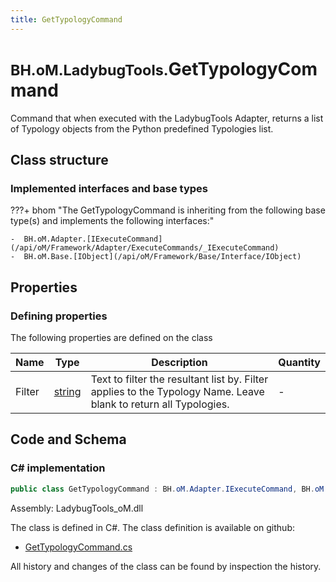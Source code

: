 ```yaml
---
title: GetTypologyCommand
---
```


# <small>BH.oM.LadybugTools.</small>**GetTypologyCommand**

Command that when executed with the LadybugTools Adapter, returns a list of Typology objects from the Python predefined Typologies list.

## Class structure

### Implemented interfaces and base types

???+ bhom "The GetTypologyCommand is inheriting from the following base type(s) and implements the following interfaces:"

    -  BH.oM.Adapter.[IExecuteCommand](/api/oM/Framework/Adapter/ExecuteCommands/_IExecuteCommand)
    -  BH.oM.Base.[IObject](/api/oM/Framework/Base/Interface/IObject)


## Properties



### Defining properties

The following properties are defined on the class

| Name             | Type             | Description      | Quantity         |
|------------------|------------------|------------------|------------------|
| Filter | [string](https://learn.microsoft.com/en-us/dotnet/api/System.String?view=netstandard-2.0) | Text to filter the resultant list by. Filter applies to the Typology Name. Leave blank to return all Typologies. | - |


## Code and Schema

### C# implementation

``` C# title="C#"
public class GetTypologyCommand : BH.oM.Adapter.IExecuteCommand, BH.oM.Base.IObject
```

Assembly: LadybugTools_oM.dll

The class is defined in C#. The class definition is available on github:

- [GetTypologyCommand.cs](https://github.com/BHoM/LadybugTools_Toolkit/blob/develop/LadybugTools_oM/ExecuteCommands\GetTypologyCommand.cs)

All history and changes of the class can be found by inspection the history.
